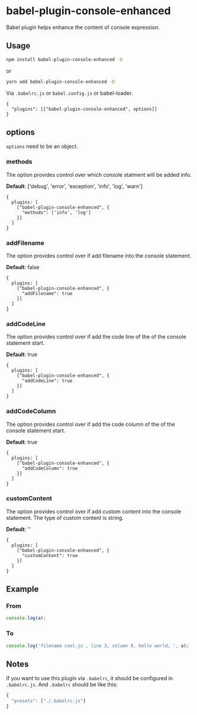 # babel-plugin-console-enhanced

Babel plugin helps enhance the content of console expression.

## Usage

```bash
npm install babel-plugin-console-enhanced -D
```

or

```bash
yarn add babel-plugin-console-enhanced -D
```

Via `.babelrc.js` or `babel.config.js` or babel-loader.

```
{
  "plugins": [["babel-plugin-console-enhanced", options]]
}
```

## options

`options` need to be an object.

### methods

The option provides control over which console statment will be added info.

**Default**: ['debug', 'error', 'exception', 'info', 'log', 'warn']

```
{
  plugins: [
    ["babel-plugin-console-enhanced", {
      "methods": ['info', 'log']
    }]
  ]
}
```

### addFilename

The option provides control over if add filename into the console statement.

**Default**: false

```
{
  plugins: [
    ["babel-plugin-console-enhanced", {
      "addFilename": true
    }]
  ]
}
```

### addCodeLine

The option provides control over if add the code line of the of the console statement start.

**Default**: true

```
{
  plugins: [
    ["babel-plugin-console-enhanced", {
      "addCodeLine": true
    }]
  ]
}
```

### addCodeColumn

The option provides control over if add the code column of the of the console statement start.

**Default**: true

```
{
  plugins: [
    ["babel-plugin-console-enhanced", {
      "addCodeColumn": true
    }]
  ]
}
```

### customContent

The option provides control over if add custom content into the console statement. The type of custom content is string.

**Default**: ''

```
{
  plugins: [
    ["babel-plugin-console-enhanced", {
      "customContent": true
    }]
  ]
}
```

## Example

### From

```javascript
console.log(a);
```

### To

```javascript
console.log('filename cool.js , line 3, column 0, hello world, ', a);
```

## Notes

If you want to use this plugin via `.babelrc`, it should be configured in `.babelrc.js`.
And `.babelrc` should be like this:

```javascript
{
  "presets": ["./.babelrc.js"]
}
```
